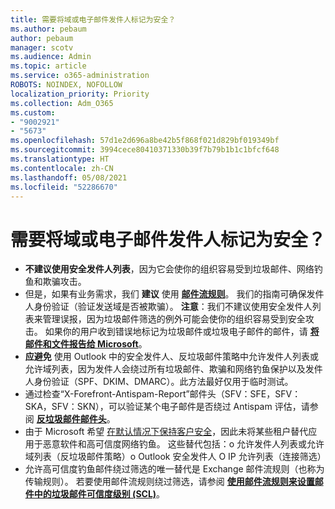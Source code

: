 ```yaml
---
title: 需要将域或电子邮件发件人标记为安全？
ms.author: pebaum
author: pebaum
manager: scotv
ms.audience: Admin
ms.topic: article
ms.service: o365-administration
ROBOTS: NOINDEX, NOFOLLOW
localization_priority: Priority
ms.collection: Adm_O365
ms.custom:
- "9002921"
- "5673"
ms.openlocfilehash: 57d1e2d696a8be42b5f868f021d829bf019349bf
ms.sourcegitcommit: 3994cece80410371330b39f7b79b1b1c1bfcf648
ms.translationtype: HT
ms.contentlocale: zh-CN
ms.lasthandoff: 05/08/2021
ms.locfileid: "52286670"
---
```

# <a name="need-to-mark-a-domain-or-email-sender-safe"></a>需要将域或电子邮件发件人标记为安全？

- **不建议使用安全发件人列表**，因为它会使你的组织容易受到垃圾邮件、网络钓鱼和欺骗攻击。
- 但是，如果有业务需求，我们 **建议** 使用 **[邮件流规则](https://docs.microsoft.com/microsoft-365/security/office-365-security/create-safe-sender-lists-in-office-365?view=o365-worldwide#recommended-use-mail-flow-rules)**。 我们的指南可确保发件人身份验证（验证发送域是否被欺骗）。 **注意**：我们不建议使用安全发件人列表来管理误报，因为垃圾邮件筛选的例外可能会使你的组织容易受到安全攻击。 如果你的用户收到错误地标记为垃圾邮件或垃圾电子邮件的邮件，请 **[将邮件和文件报告给 Microsoft](https://protection.office.com/reportsubmission)**。
- **应避免** 使用 Outlook 中的安全发件人、反垃圾邮件策略中允许发件人列表或允许域列表，因为发件人会绕过所有垃圾邮件、欺骗和网络钓鱼保护以及发件人身份验证（SPF、DKIM、DMARC）。此方法最好仅用于临时测试。
- 通过检查“X-Forefront-Antispam-Report”邮件头（SFV：SFE，SFV：SKA，SFV：SKN），可以验证某个电子邮件是否绕过 Antispam 评估，请参阅 **[反垃圾邮件邮件头](https://docs.microsoft.com/microsoft-365/security/office-365-security/anti-spam-message-headers)**。
- 由于 Microsoft 希望 [在默认情况下保持客户安全](https://docs.microsoft.com/microsoft-365/security/office-365-security/secure-by-default#exceptions)，因此未将某些租户替代应用于恶意软件和高可信度网络钓鱼。 这些替代包括：o   允许发件人列表或允许域列表（反垃圾邮件策略）o   Outlook 安全发件人 O   IP 允许列表（连接筛选） 
- 允许高可信度钓鱼邮件绕过筛选的唯一替代是 Exchange 邮件流规则（也称为传输规则）。 若要使用邮件流规则绕过筛选，请参阅 **[使用邮件流规则来设置邮件中的垃圾邮件可信度级别 (SCL)](https://docs.microsoft.com/microsoft-365/security/office-365-security/use-mail-flow-rules-to-set-the-spam-confidence-level-scl-in-messages)**。